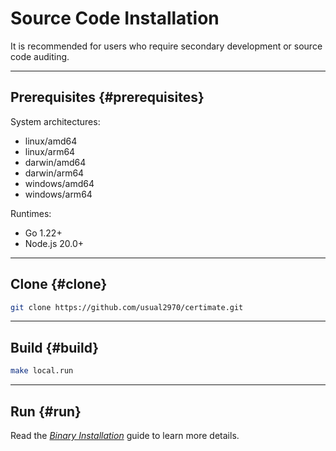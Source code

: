 ﻿# Source Code Installation

It is recommended for users who require secondary development or source code auditing.

---

## Prerequisites {#prerequisites}

System architectures:

- linux/amd64
- linux/arm64
- darwin/amd64
- darwin/arm64
- windows/amd64
- windows/arm64

Runtimes:

- Go 1.22+
- Node.js 20.0+

---

## Clone {#clone}

```bash
git clone https://github.com/usual2970/certimate.git
```

---

## Build {#build}

```bash
make local.run
```

---

## Run {#run}

Read the _[Binary Installation](./binary)_ guide to learn more details.
